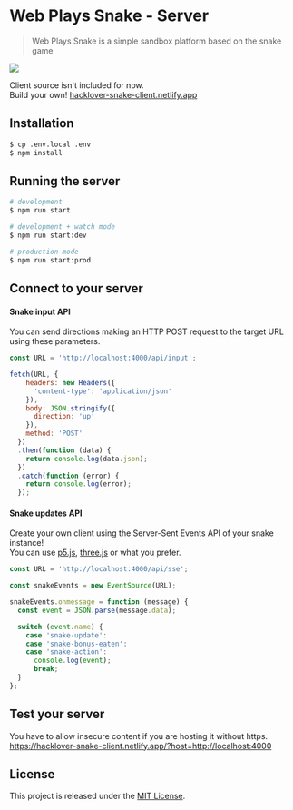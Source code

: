 # Web Plays Snake - Server

> Web Plays Snake is a simple sandbox platform based on the snake game

<img src="https://i.imgur.com/otfovv0.png" />

Client source isn't included for now.  
Build your own! [hacklover-snake-client.netlify.app](https://hacklover-snake-client.netlify.app)

## Installation

```bash
$ cp .env.local .env
$ npm install
```

## Running the server

```bash
# development
$ npm run start

# development + watch mode
$ npm run start:dev

# production mode
$ npm run start:prod
```

## Connect to your server

#### Snake input API
You can send directions making an HTTP POST request to the target URL using these parameters.

```js
const URL = 'http://localhost:4000/api/input';

fetch(URL, {
    headers: new Headers({
      'content-type': 'application/json'
    }),
    body: JSON.stringify({
      direction: 'up'
    }),
    method: 'POST'
  })
  .then(function (data) {
    return console.log(data.json);
  })
  .catch(function (error) {
    return console.log(error);
  });
```

#### Snake updates API
Create your own client using the Server-Sent Events API of your snake instance!  
You can use [p5.js](https://p5js.org), [three.js](https://threejs.org) or what you prefer.

```js
const URL = 'http://localhost:4000/api/sse';

const snakeEvents = new EventSource(URL);

snakeEvents.onmessage = function (message) {
  const event = JSON.parse(message.data);

  switch (event.name) {
    case 'snake-update':
    case 'snake-bonus-eaten':
    case 'snake-action':
      console.log(event);
      break;
  }
};
```

## Test your server
You have to allow insecure content if you are hosting it without https.  
https://hacklover-snake-client.netlify.app/?host=http://localhost:4000

## License

This project is released under the [MIT License](LICENSE).
